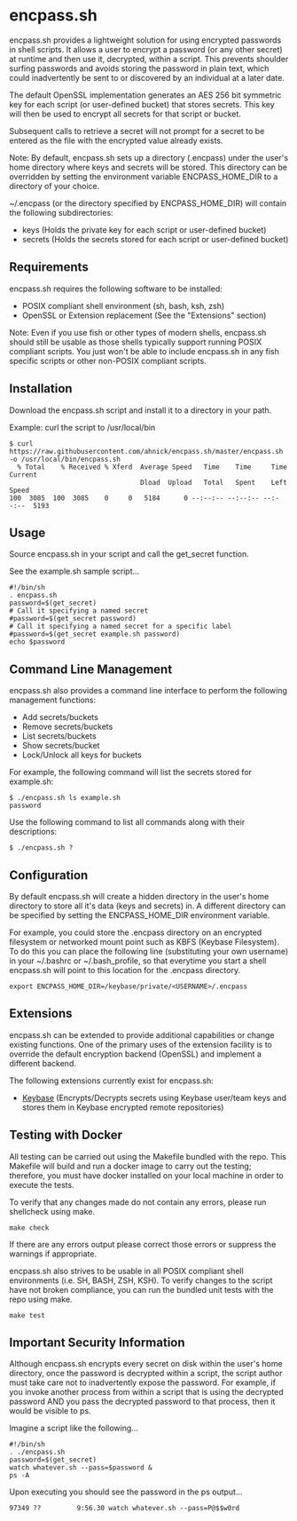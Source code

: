 # encpass.sh

encpass.sh provides a lightweight solution for using encrypted passwords in shell scripts. It allows a user to encrypt a password (or any other secret) at runtime and then use it, decrypted, within a script. This prevents shoulder surfing passwords and avoids storing the password in plain text, which could inadvertently be sent to or discovered by an individual at a later date.

The default OpenSSL implementation generates an AES 256 bit symmetric key for each script (or user-defined bucket) that stores secrets. This key will then be used to encrypt all secrets for that script or bucket.

Subsequent calls to retrieve a secret will not prompt for a secret to be entered as the file with the encrypted value already exists.

Note: By default, encpass.sh sets up a directory (.encpass) under the user's home directory where keys and secrets will be stored.  This directory can be overridden by setting the environment variable ENCPASS_HOME_DIR to a directory of your choice.

~/.encpass (or the directory specified by ENCPASS_HOME_DIR) will contain the following subdirectories:

* keys (Holds the private key for each script or user-defined bucket)
* secrets (Holds the secrets stored for each script or user-defined bucket)

## Requirements

encpass.sh requires the following software to be installed:

* POSIX compliant shell environment (sh, bash, ksh, zsh)
* OpenSSL or Extension replacement (See the "Extensions" section)

Note: Even if you use fish or other types of modern shells, encpass.sh should still be usable as those shells typically support running POSIX compliant scripts.  You just won't be able to include encpass.sh in any fish specific scripts or other non-POSIX compliant scripts.

## Installation

Download the encpass.sh script and install it to a directory in your path.

Example: curl the script to /usr/local/bin
```
$ curl https://raw.githubusercontent.com/ahnick/encpass.sh/master/encpass.sh -o /usr/local/bin/encpass.sh
  % Total    % Received % Xferd  Average Speed   Time    Time     Time  Current
                                 Dload  Upload   Total   Spent    Left  Speed
100  3085  100  3085    0     0   5184      0 --:--:-- --:--:-- --:--:--  5193
```

## Usage

Source encpass.sh in your script and call the get_secret function.

See the example.sh sample script...
```
#!/bin/sh
. encpass.sh
password=$(get_secret)
# Call it specifying a named secret
#password=$(get_secret password)
# Call it specifying a named secret for a specific label
#password=$(get_secret example.sh password)
echo $password
```

## Command Line Management

encpass.sh also provides a command line interface to perform the following management functions:
* Add secrets/buckets
* Remove secrets/buckets
* List secrets/buckets
* Show secrets/bucket
* Lock/Unlock all keys for buckets

For example, the following command will list the secrets stored for example.sh:
```
$ ./encpass.sh ls example.sh
password
```

Use the following command to list all commands along with their descriptions:
```
$ ./encpass.sh ?
```

## Configuration
By default encpass.sh will create a hidden directory in the user's home directory to store all it's data (keys and secrets) in.  A different directory can be specified by setting the ENCPASS_HOME_DIR environment variable.

For example, you could store the .encpass directory on an encrypted filesystem or networked mount point such as KBFS (Keybase Filesystem).  To do this you can place the following line (substituting your own username) in your ~/.bashrc or ~/.bash_profile, so that everytime you start a shell encpass.sh will point to this location for the .encpass directory.
```
export ENCPASS_HOME_DIR=/keybase/private/<USERNAME>/.encpass
```

## Extensions

encpass.sh can be extended to provide additional capabilities or change existing functions.  One of the primary uses of the extension facility is to override the default encryption backend (OpenSSL) and implement a different backend.

The following extensions currently exist for encpass.sh:
* [Keybase](extensions/keybase/KEYBASE.md) (Encrypts/Decrypts secrets using Keybase user/team keys and stores them in Keybase encrypted remote repositories) 

## Testing with Docker
All testing can be carried out using the Makefile bundled with the repo.  This Makefile will build and run a docker image to carry out the testing; therefore, you must have docker installed on your local machine in order to execute the tests.

To verify that any changes made do not contain any errors, please run shellcheck using make.
```
make check
```
If there are any errors output please correct those errors or suppress the warnings if appropriate. 

encpass.sh also strives to be usable in all POSIX compliant shell environments (i.e. SH, BASH, ZSH, KSH).  To verify changes to the script have not broken compliance, you can run the bundled unit tests with the repo using make. 
```
make test
```

## Important Security Information

Although encpass.sh encrypts every secret on disk within the user's home directory, once the password is decrypted within a script, the script author must take care not to inadvertently expose the password. For example, if you invoke another process from within a script that is using the decrypted password AND you pass the decrypted password to that process, then it would be visible to ps.

Imagine a script like the following...
```
#!/bin/sh
. ./encpass.sh
password=$(get_secret)
watch whatever.sh --pass=$password &
ps -A
```

Upon executing you should see the password in the ps output...
```
97349 ??         9:56.30 watch whatever.sh --pass=P@$$w0rd
```
